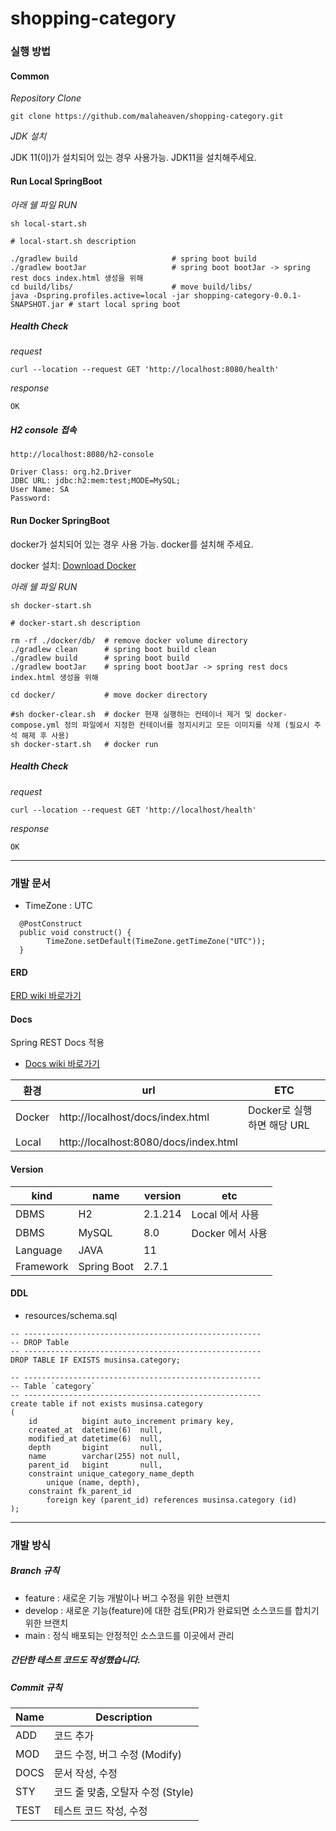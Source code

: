 # shopping-category

### 실행 방법

#### Common
*Repository Clone*

```
git clone https://github.com/malaheaven/shopping-category.git
```

*JDK 설치*

JDK 11(이)가 설치되어 있는 경우 사용가능. JDK11을 설치해주세요.

#### Run Local SpringBoot
*아래 쉘 파일 RUN*
```
sh local-start.sh
```

```
# local-start.sh description

./gradlew build                     # spring boot build
./gradlew bootJar                   # spring boot bootJar -> spring rest docs index.html 생성을 위해
cd build/libs/                      # move build/libs/
java -Dspring.profiles.active=local -jar shopping-category-0.0.1-SNAPSHOT.jar # start local spring boot
```

##### Health Check
*request*
```
curl --location --request GET 'http://localhost:8080/health'
```

*response*
```
OK
```

##### H2 console 접속
```
http://localhost:8080/h2-console
```
```
Driver Class: org.h2.Driver
JDBC URL: jdbc:h2:mem:test;MODE=MySQL;
User Name: SA
Password: 
```

#### Run Docker SpringBoot

docker가 설치되어 있는 경우 사용 가능. docker를 설치해 주세요.

docker 설치: [Download Docker](https://www.docker.com/products/docker-desktop/)

*아래 쉘 파일 RUN*
```
sh docker-start.sh
```
```
# docker-start.sh description

rm -rf ./docker/db/  # remove docker volume directory
./gradlew clean      # spring boot build clean
./gradlew build      # spring boot build
./gradlew bootJar    # spring boot bootJar -> spring rest docs index.html 생성을 위해

cd docker/           # move docker directory

#sh docker-clear.sh  # docker 현재 실행하는 컨테이너 제거 및 docker-compose.yml 정의 파일에서 지정한 컨테이너를 정지시키고 모든 이미지를 삭제 (필요시 주석 해제 후 사용)
sh docker-start.sh   # docker run
```

##### Health Check
*request*
```
curl --location --request GET 'http://localhost/health'
```

*response*
```
OK
```
--- 

### 개발 문서
- TimeZone : UTC
```
  @PostConstruct
  public void construct() {
        TimeZone.setDefault(TimeZone.getTimeZone("UTC"));
  }
```
#### ERD
[ERD wiki 바로가기](https://github.com/malaheaven/shopping-category/wiki/ERD)

#### Docs
Spring REST Docs 적용

- [Docs wiki 바로가기](https://github.com/malaheaven/shopping-category/wiki/Docs)

|환경|url|ETC|
|---|----|---|
|Docker|http://localhost/docs/index.html| Docker로 실행하면 해당 URL|
|Local|http://localhost:8080/docs/index.html||

#### Version

|kind|name|version|etc |
|-----|----|-------|----|
|DBMS|H2|2.1.214| Local 에서 사용|
|DBMS|MySQL|8.0| Docker 에서 사용|
|Language|JAVA|11||
|Framework|Spring Boot |2.7.1||

#### DDL
- resources/schema.sql
```
-- -----------------------------------------------------
-- DROP Table
-- -----------------------------------------------------
DROP TABLE IF EXISTS musinsa.category;

-- -----------------------------------------------------
-- Table `category`
-- -----------------------------------------------------
create table if not exists musinsa.category
(
    id          bigint auto_increment primary key,
    created_at  datetime(6)  null,
    modified_at datetime(6)  null,
    depth       bigint       null,
    name        varchar(255) not null,
    parent_id   bigint       null,
    constraint unique_category_name_depth
        unique (name, depth),
    constraint fk_parent_id
        foreign key (parent_id) references musinsa.category (id)
);

```
--- 

### 개발 방식

##### Branch 규칙

- feature : 새로운 기능 개발이나 버그 수정을 위한 브랜치
- develop : 새로운 기능(feature)에 대한 검토(PR)가 완료되면 소스코드를 합치기 위한 브랜치
- main : 정식 배포되는 안정적인 소스코드를 이곳에서 관리

##### 간단한 테스트 코드도 작성했습니다.

##### Commit 규칙

|Name     |Description|
|---------|-----------|
|ADD      |코드 추가|
|MOD      |코드 수정, 버그 수정 (Modify)|
|DOCS     |문서 작성, 수정|
|STY      |코드 줄 맞춤, 오탈자 수정 (Style)|
|TEST     |테스트 코드 작성, 수정| 
